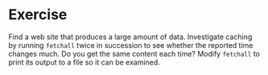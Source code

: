 # Exercise

Find a web site that produces a large amount of data. Investigate caching by running `fetchall` twice in succession to see whether the reported time changes much. Do you get the same content each time? Modify `fetchall` to print its output to a file so it can be examined.
